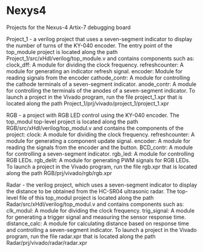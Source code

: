 # Nexys4
Projects for the Nexus-4 Artix-7 debugging board

Project_1 - a verilog project that uses a seven-segment indicator to display the number of turns of the KY-040 encoder.
The entry point of the top_module project is located along the path Project_1/src/xHdl/verilog/top_module.v and contains components such as:
    clock_dff: A module for dividing the clock frequency.
    refreshcounter: A module for generating an indicator refresh signal.
    encoder: Module for reading signals from the encoder
    cathode_contr: A module for controlling the cathode terminals of a seven-segment indicator.
    anode_contr: A module for controlling the terminals of the anodes of a seven-segment indicator.
To launch a project in the Vivado program, run the file project_1.xpr that is located along the path Project_1/prj/vivado/project_1/project_1.xpr 

RGB - a project with RGB LED control using the KY-040 encoder. 
The top_modul top-level project is located along the path RGB/src/xHdl/verilog/top_modul.v and contains the components of the project:
clock: A module for dividing the clock frequency.
    refreshcounter: A module for generating a component update signal.
    encoder: A module for reading the signals from the encoder and the button.
    BCD_contr: A module for controlling a seven-segment indicator.
    rgb_led: A module for controlling RGB LEDs.
    rgb_delit: A module for generating PWM signals for RGB LEDs.
To launch a project in the Vivado program, run the file rgb.xpr that is located along the path RGB/prj/vivado/rgb/rgb.xpr      

Radar - the verilog project, which uses a seven-segment indicator to display the distance to be obtained from the HC-SR04 ultrasonic radar.
The top-level file of this top_modul project is located along the path Radar/src/xHdl/verilog/top_modul.v and contains components such as:
    clk_modul: A module for dividing the clock frequency.
    trig_signal: A module for generating a trigger signal and measuring the sensor response time.
    distance_calc: A module for calculating distance based on response time and controlling a seven-segment indicator.
To launch a project in the Vivado program, run the file radar.xpr that is located along the path Radar/prj/vivado/radar/radar.xpr    
